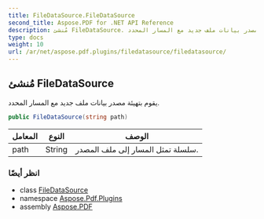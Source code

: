 ```yaml
---
title: FileDataSource.FileDataSource
second_title: Aspose.PDF for .NET API Reference
description: مُنشئ FileDataSource. يقوم بتهيئة مصدر بيانات ملف جديد مع المسار المحدد
type: docs
weight: 10
url: /ar/net/aspose.pdf.plugins/filedatasource/filedatasource/
---
```

## مُنشئ FileDataSource

يقوم بتهيئة مصدر بيانات ملف جديد مع المسار المحدد.

```csharp
public FileDataSource(string path)
```

| المعامل | النوع | الوصف |
| --- | --- | --- |
| path | String | سلسلة تمثل المسار إلى ملف المصدر. |

### انظر أيضًا

* class [FileDataSource](../)
* namespace [Aspose.Pdf.Plugins](../../../aspose.pdf.plugins/)
* assembly [Aspose.PDF](../../../)